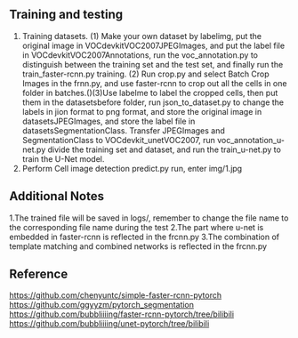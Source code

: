 ## Training and testing
1. Training datasets.
(1) Make your own dataset by labelimg, put the original image in VOCdevkitVOC2007JPEGImages, and put the label file in VOCdevkitVOC2007Annotations, run the voc_annotation.py to distinguish between the training set and the test set, and finally run the train_faster-rcnn.py training. 
(2) Run crop.py and select Batch Crop Images in the frnn.py, and use faster-rcnn to crop out all the cells in one folder in batches.()(3)Use labelme to label the cropped cells, then put them in the datasetsbefore folder, run json_to_dataset.py to change the labels in jion format to png format, and store the original image in datasetsJPEGImages, and store the label file in datasetsSegmentationClass. Transfer JPEGImages and SegmentationClass to VOCdevkit_unetVOC2007, run voc_annotation_u-net.py divide the training set and dataset, and run the train_u-net.py to train the U-Net model.
2. Perform Cell image detection
predict.py run, enter img/1.jpg  



## Additional Notes
1.The trained file will be saved in logs/, remember to change the file name to the corresponding file name during the test
2.The part where u-net is embedded in faster-rcnn is reflected in the frcnn.py
3.The combination of template matching and combined networks is reflected in the frcnn.py





## Reference
https://github.com/chenyuntc/simple-faster-rcnn-pytorch
https://github.com/ggyyzm/pytorch_segmentation    
https://github.com/bubbliiiing/faster-rcnn-pytorch/tree/bilibili
https://github.com/bubbliiiing/unet-pytorch/tree/bilibili
